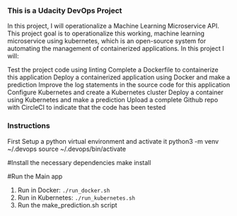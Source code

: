 ### This is a Udacity DevOps Project

In this project, I will operationalize a Machine Learning Microservice API.
This project goal is to operationalize this working, machine learning microservice using kubernetes, which is an open-source system for automating the management of containerized applications. In this project I will:

Test the project code using linting
Complete a Dockerfile to containerize this application
Deploy a containerized application using Docker and make a prediction
Improve the log statements in the source code for this application
Configure Kubernetes and create a Kubernetes cluster
Deploy a container using Kubernetes and make a prediction
Upload a complete Github repo with CircleCI to indicate that the code has been tested

### Instructions
First Setup a python virtual environment and activate it
python3 -m venv ~/.devops
source ~/.devops/bin/activate

#Install the necessary dependencies
make install

#Run the Main app
1. Run in Docker:  `./run_docker.sh`
2. Run in Kubernetes:  `./run_kubernetes.sh`
3. Run the make_prediction.sh script
